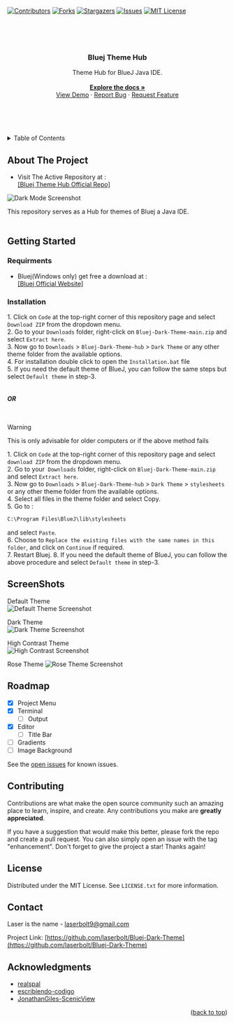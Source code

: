 
<a name="readme-top"></a>

[![Contributors][contributors-shield]][contributors-url]
[![Forks][forks-shield]][forks-url]
[![Stargazers][stars-shield]][stars-url]
[![Issues][issues-shield]][issues-url]
[![MIT License][license-shield]][license-url]

<br>
<br>


<!-- PROJECT LOGO -->
<br />
<div align="center">
<h3 align="center">Bluej Theme Hub</h3>
  <p align="center">
    Theme Hub for BlueJ Java IDE.
    <br />
    <br />
    <a href="https://github.com/laserbolt/Bluej-Dark-Theme"><strong>Explore the docs »</strong></a>
    <br />
    <a href="#getting-started">View Demo</a>
    ·
    <a href="https://github.com/laserbolt/Bluej-Dark-Theme/issues/new?labels=bug&template=bug-report---.md">Report Bug</a>
    ·
    <a href="https://github.com/laserbolt/Bluej-Dark-Theme/issues/new?labels=enhancement&template=feature-request---.md">Request Feature</a>
  </p>
</div>
<br>
<br>
<br>
<br>

<!-- TABLE OF CONTENTS -->
<details>
  <summary>Table of Contents</summary>
  <ol>
    <li>
      <a href="#about-the-project">About The Project</a>
    </li>
    <li>
      <a href="#getting-started">Getting Started</a>
      <ul>
        <li><a href="#requirments">Requirments</a></li>
        <li><a href="#installation">Installation</a></li>
      </ul>
    </li>
    <li><a href="#screenshots">ScreenShots</a></li>
    <li><a href="#roadmap">Roadmap</a></li>
    <li><a href="#contributing">Contributing</a></li>
    <li><a href="#license">License</a></li>
    <li><a href="#contact">Contact</a></li>
    <li><a href="#acknowledgments">Acknowledgments</a></li>
  </ol>
</details>



<!-- ABOUT THE PROJECT -->
## About The Project

* Visit The Active Repository at :  
   [[Bluej Theme Hub Official Repo]](https://github.com/Laserbolt/Bluej-Theme-Hub)  

![Dark Mode Screenshot](https://github.com/Laserbolt/Bluej-Dark-Theme/assets/160458697/34af2cf2-d526-44ec-97ec-eb52006fae5d)


This repository serves as a Hub for themes of Bluej a Java IDE.
<br>
<br>



<!-- GETTING STARTED -->
## Getting Started


### Requirments

* Bluej(Windows only) get free a download at :  
   [[Bluej Official Website]](https://www.bluej.org)  

### Installation

1\. Click on `Code` at the top-right corner of this repository page and select `Download ZIP` from the dropdown menu.  
2. Go to your `Downloads` folder, right-click on `Bluej-Dark-Theme-main.zip` and select `Extract here`.  
3. Now go to `Downloads` > `Bluej-Dark-Theme-hub` > `Dark Theme` or any other theme folder from the available options.  
4. For installation double click to open the `Installation.bat` file  
5. If you need the default theme of BlueJ, you can follow the same steps but select `Default theme` in step-3.  
<br>
<br>
   ***OR***  
<br>
<br>
> [!WARNING]
> This is only advisable for older computers or if the above method fails

1\. Click on `Code` at the top-right corner of this repository page and select `download ZIP` from the dropdown menu.  
2. Go to your` Downloads` folder, right-click on `Bluej-Dark-Theme-main.zip` and select `Extract here`.  
3. Now go to `Downloads` > `Bluej-Dark-Theme-hub` > `Dark Theme` > `stylesheets` or any other theme folder from the available options.  
4. Select all files in the theme folder and select Copy.  
5. Go to :  
   ```bat
   C:\Program Files\BlueJ\lib\stylesheets
   ```
and select `Paste`.  
6. Choose to `Replace the existing files with the same names in this folder`, and click on `Continue` if required.  
7. Restart Bluej.
8. If you need the default theme of BlueJ, you can follow the above procedure and select `Default theme` in step-3.





<!-- USAGE EXAMPLES -->
## ScreenShots

Default Theme  
![Default Theme Screenshot](https://github.com/Laserbolt/Bluej-Dark-Theme/assets/160458697/5a471ed5-88c6-4459-9d69-ec891f2be617)  
  
Dark Theme  
![Dark Theme Screenshot](https://github.com/Laserbolt/Bluej-Dark-Theme/assets/160458697/f78acad7-83e3-4145-ba89-f0b7ea2892dc)  
  
High Contrast Theme  
![High Contrast Screenshot](https://github.com/Laserbolt/Bluej-Dark-Theme/assets/160458697/c6d5397a-e792-4e75-93e1-84c849e11033)
  
Rose Theme
![Rose Theme Screenshot](https://github.com/Laserbolt/Bluej-Dark-Theme/assets/160458697/e2fcc71c-f7c8-4240-8cb4-7b17c2d98593)




<!-- ROADMAP -->
## Roadmap

- [x] Project Menu
- [x] Terminal
    - [ ] Output
- [x] Editor
    - [ ] Title Bar
- [ ] Gradients
- [ ] Image Background

See the [open issues](https://github.com/laserbolt/Bluej-Dark-Theme/issues)   for known issues.




<!-- CONTRIBUTING -->
## Contributing

Contributions are what make the open source community such an amazing place to learn, inspire, and create. Any contributions you make are **greatly appreciated**.

If you have a suggestion that would make this better, please fork the repo and create a pull request. You can also simply open an issue with the tag "enhancement".
Don't forget to give the project a star! Thanks again!





<!-- LICENSE -->
## License

Distributed under the MIT License. See `LICENSE.txt` for more information.




<!-- CONTACT -->
## Contact

Laser is the name - laserbolt9@gmail.com

Project Link: [https://github.com/laserbolt/Bluej-Dark-Theme](https://github.com/laserbolt/Bluej-Dark-Theme)




<!-- ACKNOWLEDGMENTS -->
## Acknowledgments

* [realspal](https://github.com/realspal/bluej-dark-themes)
* [escribiendo-codigo](https://github.com/escribiendo-codigo/BlueJ-Themes)
* [JonathanGiles-ScenicView](https://github.com/JonathanGiles/scenic-view)

<p align="right">(<a href="#readme-top">back to top</a>)</p>


<!-- MARKDOWN LINKS & IMAGES -->
<!-- https://www.markdownguide.org/basic-syntax/#reference-style-links -->
[contributors-shield]: https://img.shields.io/github/contributors/laserbolt/Bluej-Dark-Theme.svg?style=for-the-badge
[contributors-url]: https://github.com/laserbolt/Bluej-Dark-Theme/graphs/contributors
[forks-shield]: https://img.shields.io/github/forks/laserbolt/Bluej-Dark-Theme.svg?style=for-the-badge
[forks-url]: https://github.com/laserbolt/Bluej-Dark-Theme/network/members
[stars-shield]: https://img.shields.io/github/stars/laserbolt/Bluej-Dark-Theme.svg?style=for-the-badge
[stars-url]: https://github.com/laserbolt/Bluej-Dark-Theme/stargazers
[issues-shield]: https://img.shields.io/github/issues/laserbolt/Bluej-Dark-Theme.svg?style=for-the-badge
[issues-url]: https://github.com/laserbolt/Bluej-Dark-Theme/issues
[license-shield]: https://img.shields.io/github/license/laserbolt/Bluej-Dark-Theme.svg?style=for-the-badge
[license-url]: https://github.com/laserbolt/Bluej-Dark-Theme/blob/master/LICENSE.txt
[product-screenshot]: https://github.com/Laserbolt/test/assets/160458697/a3c3a39e-776f-4a31-8b06-c49ce7bc08dd
